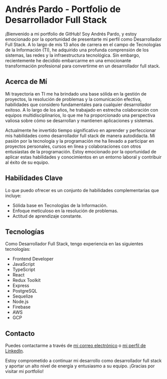 # Andrés Pardo - Portfolio de Desarrollador Full Stack

¡Bienvenido a mi portfolio de GitHub! Soy Andrés Pardo, y estoy emocionado por la oportunidad de presentarte mi perfil como 
Desarrollador Full Stack. A lo largo de mis 13 años de carrera en el campo de Tecnologías de la Información (TI), he adquirido una profunda comprensión de los sistemas, las redes y la infraestructura tecnológica. Sin embargo, recientemente he decidido embarcarme en una emocionante transformación profesional para convertirme en un desarrollador full stack.

## Acerca de Mí

Mi trayectoria en TI me ha brindado una base sólida en la gestión de proyectos, la resolución de problemas y la comunicación efectiva, habilidades que considero fundamentales para cualquier desarrollador exitoso. A lo largo de los años, he trabajado en estrecha colaboración con equipos multidisciplinarios, lo que me ha proporcionado una perspectiva valiosa sobre cómo se desarrollan y mantienen aplicaciones y sistemas.

Actualmente he invertido tiempo significativo en aprender y perfeccionar mis habilidades como desarrollador full stack de manera autodidacta. Mi pasión por la tecnología y la programación me ha llevado a participar en proyectos personales, cursos en línea y colaboraciones con otros entusiastas de la programación. Estoy emocionado por la oportunidad de aplicar estas habilidades y conocimientos en un entorno laboral y contribuir al éxito de su equipo.

## Habilidades Clave

Lo que puedo ofrecer es un conjunto de habilidades complementarias que incluye:

- Sólida base en Tecnologías de la Información.
- Enfoque meticuloso en la resolución de problemas.
- Actitud de aprendizaje constante.

## Tecnologías

Como Desarrollador Full Stack, tengo experiencia en las siguientes tecnologías:

- Frontend Developer
- JavaScript
- TypeScript
- React
- Redux Toolkit
- Express
- PostgreSQL
- Sequelize
- Node.js
- Firebase
- AWS
- GCP

## Contacto

Puedes contactarme a través de [mi correo electrónico](mailto:and.pardo.vergara@gmail.com) o [mi perfil de LinkedIn](https://www.linkedin.com/in/andres-pardo-vergara/).

Estoy comprometido a continuar mi desarrollo como desarrollador full stack y aportar un alto nivel de energía y entusiasmo a su equipo. ¡Gracias por visitar mi portfolio!
